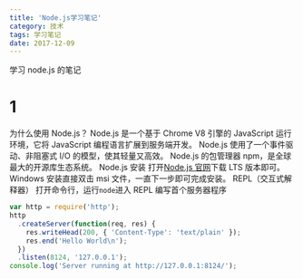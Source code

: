 ```yaml
---
title: 'Node.js学习笔记'
category: 技术
tags: 学习笔记
date: 2017-12-09
---
```


学习 node.js 的笔记

<!-- more -->

# 1

为什么使用 Node.js？
Node.js 是一个基于 Chrome V8 引擎的 JavaScript 运行环境，它将 JavaScript 编程语言扩展到服务端开发。
Node.js 使用了一个事件驱动、非阻塞式 I/O 的模型，使其轻量又高效。
Node.js 的包管理器 npm，是全球最大的开源库生态系统。
Node.js 安装
打开[Node.js 官网](https://nodejs.org/en/)下载 LTS 版本即可。Windows 安装直接双击 msi 文件，一直下一步即可完成安装。
REPL（交互式解释器）
打开命令行，运行`node`进入 REPL
编写首个服务器程序

```js
var http = require('http');
http
  .createServer(function(req, res) {
    res.writeHead(200, { 'Content-Type': 'text/plain' });
    res.end('Hello World\n');
  })
  .listen(8124, '127.0.0.1');
console.log('Server running at http://127.0.0.1:8124/');
```
